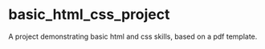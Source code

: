 # basic_html_css_project
A project demonstrating basic html and css skills, based on a pdf template.
